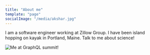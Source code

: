 ```yaml
---
title: "About me"
template: "page"
socialImage: "/media/akshar.jpg"
---
```


I am a software engineer working at Zillow Group. I have been island hopping on kayak in Portland, Maine. Talk to me about science!

![Me at GraphQL summit!](/media/akshar.jpg)

